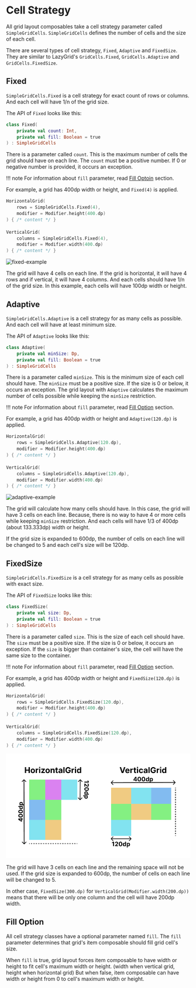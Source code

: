 # Cell Strategy

All grid layout composables take a cell strategy parameter called `SimpleGridCells`.
`SimpleGridCells` defines the number of cells and the size of each cell.

There are several types of cell strategy, `Fixed`, `Adaptive` and `FixedSize`.
They are similar to LazyGrid's `GridCells.Fixed`, `GridCells.Adaptive` and `GridCells.FixedSize`.

## Fixed

`SimpleGridCells.Fixed` is a cell strategy for exact count of rows or columns.
And each cell will have 1/n of the grid size.

The API of `Fixed` looks like this:

```kotlin
class Fixed(
    private val count: Int,
    private val fill: Boolean = true
) : SimpleGridCells
```

There is a parameter called `count`. This is the maximum number of cells the grid should have on
each line. The `count` must be a positive number. If 0 or negative number is provided, it occurs
an exception.

!!! note
    For information about `fill` parameter, read [Fill Optoin](#fill-option) section.

For example, a grid has 400dp width or height, and `Fixed(4)` is applied.

```kotlin
HorizontalGrid(
    rows = SimpleGridCells.Fixed(4),
    modifier = Modifier.height(400.dp)
) { /* content */ }

VerticalGrid(
    columns = SimpleGridCells.Fixed(4),
    modifier = Modifier.width(400.dp)
) { /* content */ }
```

![fixed-example](./images/fixed-example.png)

The grid will have 4 cells on each line.
If the grid is horizontal, it will have 4 rows and if vertical, it will have 4 columns.
And each cells should have 1/n of the grid size.
In this example, each cells will have 100dp width or height.

## Adaptive

`SimpleGridCells.Adaptive` is a cell strategy for as many cells as possible.
And each cell will have at least minimum size.

The API of `Adaptive` looks like this:

```kotlin
class Adaptive(
    private val minSize: Dp,
    private val fill: Boolean = true
) : SimpleGridCells
```

There is a parameter called `minSize`. This is the minimum size of each cell should have.
The `minSize` must be a positive size. If the size is 0 or below, it occurs an exception.
The grid layout with `Adaptive` calculates the maximum number of cells possible while keeping
the `minSize` restriction.

!!! note
    For information about `fill` parameter, read [Fill Option](#fill-option) section.

For example, a grid has 400dp width or height and `Adaptive(120.dp)` is applied.

```kotlin
HorizontalGrid(
    rows = SimpleGridCells.Adaptive(120.dp),
    modifier = Modifier.height(400.dp)
) { /* content */ }

VerticalGrid(
    columns = SimpleGridCells.Adaptive(120.dp),
    modifier = Modifier.width(400.dp)
) { /* content */ }
```

![adaptive-example](./images/adaptive-example.png)

The grid will calculate how many cells should have.
In this case, the grid will have 3 cells on each line.
Because, there is no way to have 4 or more cells while keeping `minSize` restriction.
And each cells will have 1/3 of 400dp (about 133.333dp) width or height.

If the grid size is expanded to 600dp, the number of cells on each line will be changed to 5
and each cell's size will be 120dp.

## FixedSize

`SimpleGridCells.FixedSize` is a cell strategy for as many cells as possible with exact size.

The API of `FixedSize` looks like this:

```kotlin
class FixedSize(
    private val size: Dp,
    private val fill: Boolean = true
) : SimpleGridCells
```

There is a parameter called `size`. This is the size of each cell should have.
The `size` must be a positive size. If the size is 0 or below, it occurs an exception.
If the `size` is bigger than container's size, the cell will have the same size to the container.

!!! note
    For information about `fill` parameter, read [Fill Option](#fill-option) section.

For example, a grid has 400dp width or height and `FixedSize(120.dp)` is applied.

```kotlin
HorizontalGrid(
    rows = SimpleGridCells.FixedSize(120.dp),
    modifier = Modifier.height(400.dp)
) { /* content */ }

VerticalGrid(
    columns = SimpleGridCells.FixedSize(120.dp),
    modifier = Modifier.width(400.dp)
) { /* content */ }
```

![fixed-size-example](./images/fixedsize-example.png)

The grid will have 3 cells on each line and the remaining space will not be used.
If the grid size is expanded to 600dp, the number of cells on each line will be changed to 5.

In other case, `FixedSize(300.dp)` for `VerticalGrid(Modifier.width(200.dp))` means that there
will be only one column and the cell will have 200dp width.

## Fill Option

All cell strategy classes have a optional parameter named `fill`.
The `fill` parameter determines that grid's item composable should fill grid cell's size.

When `fill` is true, grid layout forces item composable to have width or height to fit cell's maximum width or height.
(width when vertical grid, height when horizontal grid)
But when false, item composable can have width or height from 0 to cell's maximum width or height.
